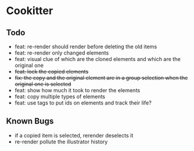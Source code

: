 # Cookitter

## Todo

- feat: re-render should render before deleting the old items
- feat: re-render only changed elements
- feat: visual clue of which are the cloned elements and which are the original one
- ~~feat: lock the copied elements~~
- ~~fix: the copy and the original element are in a group selection when the original one is selected~~
- feat: show how much it took to render the elements
- feat: copy multiple types of elements
- feat: use tags to put ids on elements and track their life?

## Known Bugs

- if a copied item is selected, rerender deselects it
- re-render pollute the illustrator history
